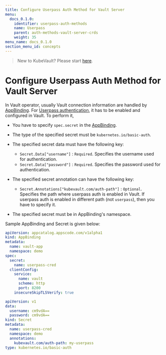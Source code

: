 ```yaml
---
title: Configure Userpass Auth Method for Vault Server
menu:
  docs_0.1.0:
    identifier: userpass-auth-methods
    name: Userpass
    parent: auth-methods-vault-server-crds
    weight: 35
menu_name: docs_0.1.0
section_menu_id: concepts
---
```


> New to KubeVault? Please start [here](/docs/concepts/README.md).

# Configure Userpass Auth Method for Vault Server

In Vault operator, usually Vault connection information are handled by [AppBinding](/docs/concepts/vault-server-crds/auth-methods/appbinding.md). For [Userpass authentication](https://www.vaultproject.io/docs/auth/userpass.html), it has to be enabled and configured in Vault. To perform it,

- You have to specify `spec.secret` in the [AppBinding](/docs/concepts/vault-server-crds/auth-methods/appbinding.md).

- The type of the specified secret must be `kubernetes.io/basic-auth`.

- The specified secret data must have the following key:
    - `Secret.Data["username"]` : `Required`. Specifies the username used for authentication.
    - `Secret.Data["password"]` : `Required`. Specifies the password used for authentication.

- The specified secret annotation can have the following key:
    - `Secret.Annotations["kubevault.com/auth-path"]` : `Optional`. Specifies the path where userpass auth is enabled in Vault. If userpass auth is enabled in different path (not `userpass`), then you have to specify it.

- The specified secret must be in AppBinding's namespace.

Sample AppBinding and Secret is given below:

```yaml
apiVersion: appcatalog.appscode.com/v1alpha1
kind: AppBinding
metadata:
  name: vault-app
  namespace: demo
spec:
  secret:
    name: userpass-cred
  clientConfig:
    service:
      name: vault
      scheme: http
      port: 8200
    insecureSkipTLSVerify: true
```

```yaml
apiVersion: v1
data:
  username: cm9vdA==
  password: cm9vdA==
kind: Secret
metadata:
  name: userpass-cred
  namespace: demo
  annotations:
    kubevault.com/auth-path: my-userpass
type: kubernetes.io/basic-auth
```

